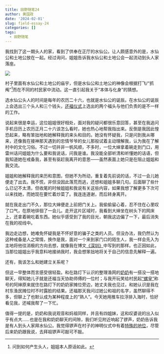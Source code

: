 ```yaml
---
title: 田野随笔24
author: 黄国政
date: '2024-02-01'
slug: field-essay-24
categories: []
tags:
  - 田野随笔
---
```


<!--more-->

我找到了这一期头人的家，看到了供奉在正厅的水仙公。让人颇感意外的是，水仙公和土地公放在一起。经过询问，姐姐告诉我水仙公和土地公会一起流动到头人家落座。

<p>
<img src="https://guozheng.rbind.io/images/posts/2024/02/02-01-god.jpg" />
</p>

村子里面有水仙公和土地公的庙宇，但是水仙公和土地公的神像会根据打飞/“抓阄”[^zhuajiu]而在不同的村民家中流动。这一直引起我关于“本体与化身”的猜想。
[^zhuajiu]: 问到如何产生头人，姐姐本人原话如此。

选水仙公头人的时间是每年的农历二十六，也就是水仙公的诞辰。在水仙公的诞辰上会选出三个头人和三个钱头，[还福仪式](https://guozheng.rbind.io/posts/2024/01/field-essay-15)上选出的两个福头与他们负责的是不一样的工作。

说起来很是幸运，这位姐姐很好相处，面对我的疑问都很乐意回答，甚至在我追问手机日历上农历正月二十六该怎么看时，她也热心地帮我指出来。反倒是我因此惶恐起来，略有笨拙地和她解释我的来头和目的。她没有怀疑我，只是问到我从哪来，还像我在接神那天遇到的忠情爷爷的女儿那般试着主动理解我，认为我在了解村中的文化习俗。不过一切并非一帆风顺，不多时，一位大婶拿着碗走到门口，用雷州话问姐姐为什么要和我说话，问我是谁。我没能全部听清和听懂她的话语，但我知道她在戒备我，甚至有驱赶我离开的意思——虽然表面上她只是在阻止姐姐和我交流。

姐姐和她解释我的来历和意图，但她不为所动，重复着先前说的话，不过一会儿她便走了出去。我不慌，非但没因此落荒而逃，还想和姐姐多聊几句。后面聊了些什么已记不太清，但收尾的时候姐姐和我说有关这些内容，如果我想了解更多下次可以来找她，而她现在要忙着炒菜了。我连连道谢，而后转身离开。

就在我走出门不久，那位大婶便走上前把门关上。我偷偷留心着，忍不住在心里叹了口气，在原地徘徊了一会儿。走开这片区域时，我看到大婶坐在树头下的网床上，还拿着碗吃着东西。她似乎感受到了我的目光，朝我这边偏了一下，最后消失在我的视线中。

我边走边想，她难免怀疑我是不怀好意的骗子之类的人员。但没办法，我仍然认为这种戒备是人之常情，换作是我，面对一个来到家门口的陌生人，我一样会先入为主地将他往消极的方向去想，就像我在博文[《深圳》](https://guozheng.rbind.io/posts/2023/06/shenzhen/)中写到的那样。也正因如此，当那位姐姐出乎我意料地接纳我时，我会想笨拙地将关于自己的信息先解释一遍。

还有，我该怎么和她建立关系呢？

但这一早整体而言感受很轻盈。和在路灯下认识的整理渔网的[奶奶](https://guozheng.rbind.io/posts/2023/12/field-essay-9/)有一搭没一搭地聊天，得知她儿子就是还福当天协助师傅的一位村；与我开玩笑给村民起[“螺皇”](https://guozheng.rbind.io/posts/2024/01/field-essay-21/)称号的阿婶原来就住在路灯下的奶奶家摊位旁边，她丈夫我也见过，和她认识是我在村东渔民摊位时不时露脸的结果。还福那天我问过她公和祖的名字，虽然聊得不多，但聊上了也默认成为某种程度上的“熟人”。今天她用推车拉浮排入海时，恰好看见我，还喊我帮了一下忙。

值得一提的是，奶奶和我说观音和妈祖同样，并且有四姐妹，这和叹婆说的出入似乎有点大……也是在我和奶奶聊天的间隙，我们听见附近响起了锣声，奶奶告诉我是有人到头人家拜水仙公。我觉得锣声在村子的神明仪式中有着[特殊的地位](https://guozheng.rbind.io/posts/2024/01/field-essay-23/)，尽管后来奶奶跟我说，去拜祖锣声可敲可不敲。